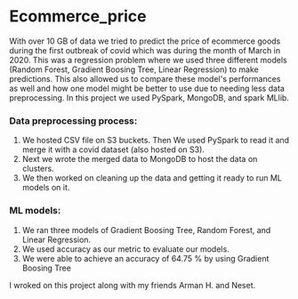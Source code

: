 # Ecommerce_price

With over 10 GB of data we tried to predict the price of ecommerce goods during the first outbreak of covid which was during the month of March in 2020. This was a regression problem where we used three different models (Random Forest, Gradient Boosing Tree, Linear Regression) to make predictions. This also allowed us to compare these model's performances as well and how one model might be better to use due to needing less data preprocessing. In this project we used PySpark, MongoDB, and spark MLlib.

### Data preprocessing process:
1. We hosted CSV file on S3 buckets. Then We used PySpark to read it and merge it with a covid dataset (also hosted on S3).
2. Next we wrote the merged data to MongoDB to host the data on clusters.
3. We then worked on cleaning up the data and getting it ready to run ML models on it.

### ML models:
1. We ran three models of Gradient Boosing Tree, Random Forest, and Linear Regression.
2. We used accuracy as our metric to evaluate our models.
3. We were able to achieve an accuracy of 64.75 % by using Gradient Boosing Tree


I wroked on this project along with my friends Arman H. and Neset.
